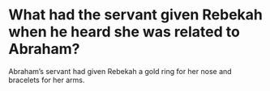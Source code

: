 # What had the servant given Rebekah when he heard she was related to Abraham?

Abraham’s servant had given Rebekah a gold ring for her nose and bracelets for her arms.
